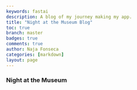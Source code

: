 ```yaml
---
keywords: fastai
description: A blog of my journey making my app.
title: "Night at the Museum Blog"
toc: true
branch: master
badges: true
comments: true
author: Naja Fonseca
categories: [markdown]
layout: page
---
```


### Night at the Museum